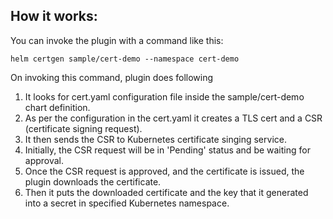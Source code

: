 
## How it works:
You can invoke the plugin with a command like this:
```
helm certgen sample/cert-demo --namespace cert-demo
```
On invoking this command, plugin does following
1. It looks for cert.yaml configuration file inside the sample/cert-demo chart definition.
2. As per the configuration in the cert.yaml it creates a TLS cert and a CSR (certificate signing request).
3. It then sends the CSR to Kubernetes certificate singing service.
4. Initially, the CSR request will be in 'Pending' status and be waiting for approval. 
5. Once the CSR request is approved, and the certificate is issued, the plugin downloads the certificate.
6. Then it puts the downloaded certificate and the key that it generated into a secret in specified Kubernetes namespace.